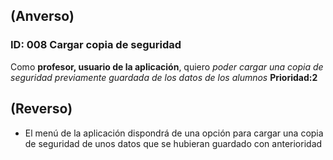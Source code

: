 ## (Anverso)

### **ID:** 008 **Cargar copia de seguridad**
Como **profesor, usuario de la aplicación**, quiero *poder cargar una copia de seguridad previamente guardada de los datos de los alumnos*
**Prioridad:2**

## (Reverso)

* El menú de la aplicación dispondrá de una opción para cargar una copia de seguridad de unos datos que se hubieran guardado con anterioridad
